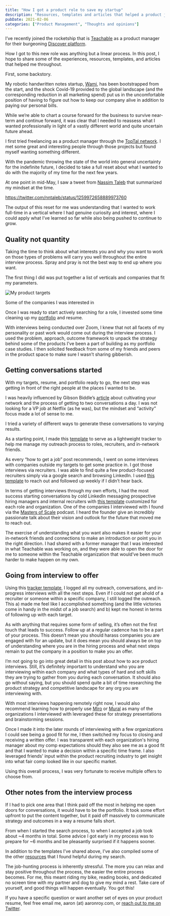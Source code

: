 ```yaml
---
title: "How I got a product role to save my startup"
description: "Resources, templates and articles that helped a product job search in the midst of the Covid-19 pandemic."
pubDate: 2021-02-06
categories: ["Product Management", "Thoughts and opinions"]
---
```


I’ve recently joined the rocketship that is [Teachable](https://teachable.com/) as a product manager for their burgeoning [Discover platform](https://discover.teachable.com/).

How I got to this new role was anything but a linear process. In this post, I hope to share some of the experiences, resources, templates, and articles that helped me throughout.

First, some backstory.

My robotic handwritten notes startup, [Wami](https://wami.io/), has been bootstrapped from the start, and the shock Covid-19 provided to the global landscape (and the corresponding reduction in all marketing spend) put us in the uncomfortable position of having to figure out how to keep our company alive in addition to paying our personal bills.

While we’re able to chart a course forward for the business to survive near-term and continue forward, it was clear that I needed to reassess what I wanted professionally in light of a vastly different world and quite uncertain future ahead.

I first tried freelancing as a product manager through the [TopTal network](https://www.toptal.com/#employ-exclusively-terrific-lean-startup-product-managers). I met some great and interesting people through those projects but found myself wanting something different.

With the pandemic throwing the state of the world into general uncertainty for the indefinite future, I decided to take a full reset about what I wanted to do with the majority of my time for the next few years.

At one point in mid-May, I saw a tweet from [Nassim Taleb](https://twitter.com/nntaleb) that summarized my mindset at the time.

https://twitter.com/nntaleb/status/1259972658889973760

The output of this reset for me was understanding that I wanted to work full-time in a vertical where I had genuine curiosity and interest, where I could apply what I’ve learned so far while also being pushed to continue to grow.

## Quality not quantity

Taking the time to think about what interests you and why you want to work on those types of problems will carry you well throughout the entire interview process. Spray and pray is not the best way to end up where you want.

The first thing I did was put together a list of verticals and companies that fit my parameters.

![My product targets](/images/how-i-got-a-product-job-during-the-pandemic-1759632216094.png)

Some of the companies I was interested in

Once I was ready to start actively searching for a role, I invested some time cleaning up my [portfolio](https://aaronmichaelroy.com/category/portfolio/) and resume.

With interviews being conducted over Zoom, I knew that not all facets of my personality or past work would come out during the interview process. I used the problem, approach, outcome framework to unpack the strategy behind some of the products I’ve been a part of building as my portfolio case studies. I then solicited feedback from some of my friends and peers in the product space to make sure I wasn’t sharing gibberish.

## Getting conversations started

With my targets, resume, and portfolio ready to go, the next step was getting in front of the right people at the places I wanted to be.

I was heavily influenced by Gibson Biddle’s [article](https://medium.com/@gibsonbiddle/how-to-find-a-great-job-944caa29c980) about cultivating your network and the process of getting to two conversations a day. I was not looking for a VP job at Netflix (as he was), but the mindset and “activity” focus made a lot of sense to me.

I tried a variety of different ways to generate these conversations to varying results.

As a starting point, I made this [template](https://docs.google.com/spreadsheets/d/1XZdeTUtBUMP-odelOYoO-0YIh3uxegoqbn_su5E4S7o/edit#gid=2092010247) to serve as a lightweight tracker to help me manage my outreach process to roles, recruiters, and in-network friends.

As every “how to get a job” post recommends, I went on some interviews with companies outside my targets to get some practice in. I got those interviews via recruiters. I was able to find quite a few product-focused recruiters simply via a google search and browsing LinkedIn. I used [this template](https://www.notion.so/Cold-LinkedIn-Message-to-Recruiter-1c14b57cbd3a4d9db15138b92b9090db) to reach out and followed up weekly if I didn’t hear back.

In terms of getting interviews through my own efforts, I had the most success starting conversations by cold LinkedIn messaging prospective hiring managers and internal recruiters with [this template](https://www.notion.so/Cold-LinkedIn-Message-to-Hiring-Manager-or-Internal-Recruiter-3e626aec8b204baf9782f71bebe58d3e) customized for each role and organization. One of the companies I interviewed with I found via the [Masters of Scale](https://mastersofscale.com/) podcast. I heard the founder give an incredibly passionate talk about their vision and outlook for the future that moved me to reach out.

The exercise of understanding what you want also makes it easier for your in-network friends and connections to make an introduction or point you in the right direction. I had shared with a former manager that I was interested in what Teachable was working on, and they were able to open the door for me to someone within the Teachable organization that would’ve been much harder to make happen on my own.

## Going from interview to offer

Using this [tracker template](https://docs.google.com/spreadsheets/d/1XZdeTUtBUMP-odelOYoO-0YIh3uxegoqbn_su5E4S7o/edit#gid=2092010247), I logged all my outreach, conversations, and in-progress interviews with all the next steps. Even if I could not get ahold of a recruiter or someone within a specific company, I still logged the outreach. This a) made me feel like I accomplished something (and the little victories come in handy in the midst of a job search) and b) kept me honest in terms of following up with each target.

As with anything that requires some form of selling, it’s often not the first touch that leads to success. Follow up at a regular cadence has to be a part of your process. This doesn’t mean you should harass companies you are engaged with for an update, but it does mean you should always be on top of understanding where you are in the hiring process and what next steps remain to put the company in a position to make you an offer.

I’m not going to go into great detail in this post about how to ace product interviews. Still, it’s definitely important to understand who you are interviewing within each company and what types of hard and soft skills they are trying to gather from you during each conversation. It should also go without saying, but you should spend quite a bit of time researching the product strategy and competitive landscape for any org you are interviewing with.

With most interviews happening remotely right now, I would also recommend learning how to properly use [Miro](https://miro.com/) or [Mural](https://www.mural.co/) as many of the organizations I interviewed with leveraged these for strategy presentations and brainstorming sessions.

Once I made it into the later rounds of interviewing with a few organizations I could see being a good fit for me, I then switched my focus to closing and receiving a written offer. I was transparent with each organization's hiring manager about my comp expectations should they also see me as a good fit and that I wanted to make a decision within a specific time frame. I also leveraged friends' input within the product recruiting industry to get insight into what fair comp looked like in our specific market.

Using this overall process, I was very fortunate to receive multiple offers to choose from.

## Other notes from the interview process

If I had to pick one area that I think paid off the most in helping me open doors for conversations, it would have to be the portfolio. It took some effort upfront to put the content together, but it paid off massively to communicate strategy and outcomes in a way a resume falls short.

From when I started the search process, to when I accepted a job took about ~4 months in total. Some advice I got early in my process was to prepare for ~6 months and be pleasantly surprised if it happens sooner.

In addition to the templates I’ve shared above, I’ve also compiled some of the other [resources](https://www.notion.so/b244ee71397d4fcea26b3ddfba1f0762?v=ce8e771ba85b4c1099ca1f84a05e3246) that I found helpful during my search.

The job-hunting process is inherently stressful. The more you can relax and stay positive throughout the process, the easier the entire process becomes. For me, this meant riding my bike, reading books, and dedicated no screen time with my partner and dog to give my mind a rest. Take care of yourself, and good things will happen eventually. You got this!

If you have a specific question or want another set of eyes on your product resume, feel free email me, aaron (at) aaronroy.com, or [reach out to me on Twitter](https://twitter.com/aaron_wa).